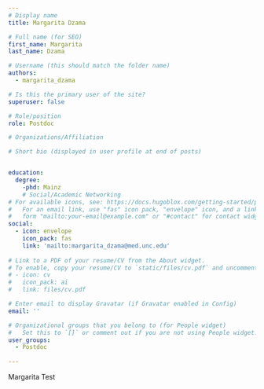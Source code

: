 ```yaml
---
# Display name
title: Margarita Dzama

# Full name (for SEO)
first_name: Margarita
last_name: Dzama

# Username (this should match the folder name)
authors:
  - margarita_dzama

# Is this the primary user of the site?
superuser: false

# Role/position
role: Postdoc

# Organizations/Affiliation

# Short bio (displayed in user profile at end of posts)


education:
  degree:
    -phd: Mainz 
    # Social/Academic Networking
# For available icons, see: https://docs.hugoblox.com/getting-started/page-builder/#icons
#   For an email link, use "fas" icon pack, "envelope" icon, and a link in the
#   form "mailto:your-email@example.com" or "#contact" for contact widget.
social:
  - icon: envelope
    icon_pack: fas
    link: 'mailto:margarita_dzama@med.unc.edu'
  
# Link to a PDF of your resume/CV from the About widget.
# To enable, copy your resume/CV to `static/files/cv.pdf` and uncomment the lines below.
# - icon: cv
#   icon_pack: ai
#   link: files/cv.pdf

# Enter email to display Gravatar (if Gravatar enabled in Config)
email: ''

# Organizational groups that you belong to (for People widget)
#   Set this to `[]` or comment out if you are not using People widget.
user_groups:
  - Postdoc
   
---
```


Margarita Test
